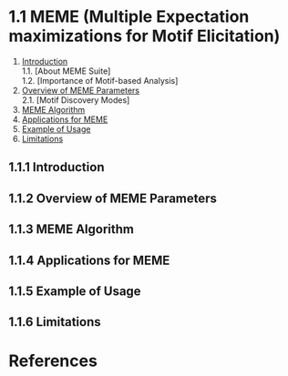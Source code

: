 # 1.1 MEME (Multiple Expectation maximizations for Motif Elicitation) 
1. [Introduction](#111)<br>
    1.1. [About MEME Suite]<br>
    1.2. [Importance of Motif-based Analysis]
2. [Overview of MEME Parameters](#112)<br>
    2.1. [Motif Discovery Modes]<br>
3. [MEME Algorithm](#113)
4. [Applications for MEME](#114)
5. [Example of Usage](#115)
6. [Limitations](116)

## 1.1.1 Introduction<a name="111"></a>

## 1.1.2 Overview of MEME Parameters<a name="112"></a>

## 1.1.3 MEME Algorithm<a name="113"></a>

## 1.1.4 Applications for MEME<a name="114"></a>

## 1.1.5 Example of Usage<a name="115"></a>

## 1.1.6 Limitations<a name="116"></a>

# References
